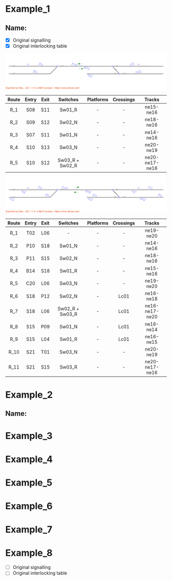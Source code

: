 # Example_1
## Name: 

- [x] Original signalling
- [x] Original interlocking table

![alt text](1_A.png)

| Route  | Entry | Exit | Switches | Platforms | Crossings | Tracks |
|  :---:  |  :---:  |  :---:  |  :---:  |  :---:  |  :---:  |  :---:  |
| R_1 |  S08  |  S11  | Sw01_R  | - | - | ne15-ne16  |
| R_2 |  S09  |  S12  | Sw02_N  | - | - | ne18-ne16  |
| R_3 |  S07  |  S11  | Sw01_N  | - | - | ne14-ne16  |
| R_4 |  S10  |  S13  | Sw03_N  | - | - | ne20-ne19  |
| R_5 |  S10  |  S12  | Sw03_R + Sw02_R  | - | - | ne20-ne17-ne16  |

![alt text](1_B.png)

| Route  | Entry | Exit | Switches | Platforms | Crossings | Tracks |
|  :---:  |  :---:  |  :---:  |  :---:  |  :---:  |  :---:  |  :---:  |
| R_1 |  T02  |  L06  | -  | -  | - | ne19-ne20  |
| R_2 |  P10  |  S18  | Sw01_N  | - | - | ne14-ne16  |
| R_3 |  P11  |  S15  | Sw02_N  | - | - | ne18-ne16  |
| R_4 |  B14  |  S18  | Sw01_R  | - | - | ne15-ne16  |
| R_5 |  C20  |  L06  | Sw03_N  | - | - | ne19-ne20  |
| R_6 |  S18  |  P12  | Sw02_N  | - | Lc01 | ne16-ne18  |
| R_7 |  S18  |  L06  | Sw02_R + Sw03_R  | - | Lc01 | ne16-ne17-ne20  |
| R_8 |  S15  |  P09  | Sw01_N  | - | Lc01 | ne16-ne14  |
| R_9 |  S15  |  L04  | Sw01_R  | - | Lc01 | ne16-ne15  |
| R_10 |  S21  |  T01  | Sw03_N  | - | - | ne20-ne19  |
| R_11 |  S21  |  S15  | Sw03_R  | - | - | ne20-ne17-ne16  |

# Example_2
## Name: 

# Example_3

# Example_4

# Example_5

# Example_6

# Example_7

# Example_8

- [ ] Original signalling
- [ ] Original interlocking table
